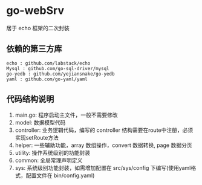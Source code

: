 # go-webSrv
居于 echo 框架的二次封装

## 依赖的第三方库
    echo : github.com/labstack/echo
    Mysql : github.com/go-sql-driver/mysql
    go-yedb : github.com/yejiansnake/go-yedb
    yaml : github.com/go-yaml/yaml

## 代码结构说明
1. main.go: 程序启动主文件，一般不需要修改
2. model: 数据模型代码
3. controller: 业务逻辑代码，编写的 controller 结构需要在route中注册，必须实现setRoute方法
4. helper: 一些辅助功能，array 数组操作，convert 数据转换, page 数据分页
5. utility: 操作系统级别的功能封装
6. common: 全局常理声明定义
7. sys: 系统级别功能封装，如需增加配置在 src/sys/config 下编写(使用yaml格式，配置文件在 bin/config.yaml)
